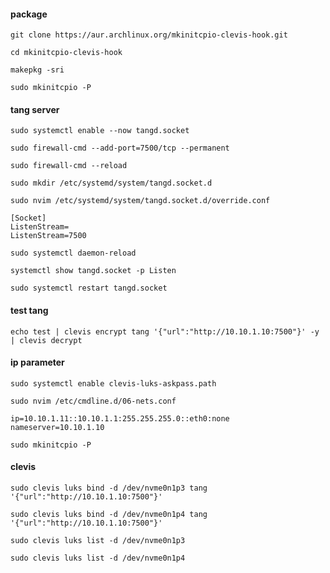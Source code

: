 #### package
```
git clone https://aur.archlinux.org/mkinitcpio-clevis-hook.git
```

```
cd mkinitcpio-clevis-hook
```

```
makepkg -sri
```

```
sudo mkinitcpio -P
```

#### tang server
```
sudo systemctl enable --now tangd.socket
```

```
sudo firewall-cmd --add-port=7500/tcp --permanent
```

```
sudo firewall-cmd --reload
```

```
sudo mkdir /etc/systemd/system/tangd.socket.d
```

```
sudo nvim /etc/systemd/system/tangd.socket.d/override.conf
```

```
[Socket]
ListenStream=
ListenStream=7500 
```

```
sudo systemctl daemon-reload
```

```
systemctl show tangd.socket -p Listen
```

```
sudo systemctl restart tangd.socket
```

#### test tang

```
echo test | clevis encrypt tang '{"url":"http://10.10.1.10:7500"}' -y | clevis decrypt
```

#### ip parameter
```
sudo systemctl enable clevis-luks-askpass.path
```
```
sudo nvim /etc/cmdline.d/06-nets.conf
```

```
ip=10.10.1.11::10.10.1.1:255.255.255.0::eth0:none nameserver=10.10.1.10 
```

```
sudo mkinitcpio -P
```

#### clevis
```
sudo clevis luks bind -d /dev/nvme0n1p3 tang '{"url":"http://10.10.1.10:7500"}'
```

```
sudo clevis luks bind -d /dev/nvme0n1p4 tang '{"url":"http://10.10.1.10:7500"}'
```

```
sudo clevis luks list -d /dev/nvme0n1p3
```

```
sudo clevis luks list -d /dev/nvme0n1p4
```
